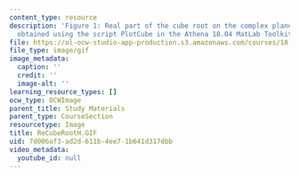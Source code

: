 ```yaml
---
content_type: resource
description: 'Figure 1: Real part of the cube root on the complex plane.  Picture
  obtained using the script PlotCube in the Athena 18.04 MatLab Toolkit.'
file: https://ol-ocw-studio-app-production.s3.amazonaws.com/courses/18-04-complex-variables-with-applications-fall-1999/7d006af3ad2d611b4ee71b641d317dbb_ReCubeRootH.GIF
file_type: image/gif
image_metadata:
  caption: ''
  credit: ''
  image-alt: ''
learning_resource_types: []
ocw_type: OCWImage
parent_title: Study Materials
parent_type: CourseSection
resourcetype: Image
title: ReCubeRootH.GIF
uid: 7d006af3-ad2d-611b-4ee7-1b641d317dbb
video_metadata:
  youtube_id: null
---
```

